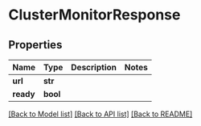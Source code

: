 # ClusterMonitorResponse

## Properties
Name | Type | Description | Notes
------------ | ------------- | ------------- | -------------
**url** | **str** |  | 
**ready** | **bool** |  | 

[[Back to Model list]](../README.md#documentation-for-models) [[Back to API list]](../README.md#documentation-for-api-endpoints) [[Back to README]](../README.md)


